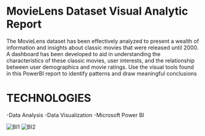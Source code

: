 # MovieLens Dataset Visual Analytic Report

The MovieLens dataset has been effectively analyzed to present a wealth of information and insights about classic movies that were released until 2000. A dashboard has been developed to aid in understanding the characteristics of these classic movies, user interests, and the relationship between user demographics and movie ratings. Use the visual tools found in this PowerBI report to identify patterns and draw meaningful conclusions

# TECHNOLOGIES
-Data Analysis -Data Visualization -Microsoft Power BI

![BI1](https://github.com/user-attachments/assets/2997ae80-5d2c-4584-9e14-9b895157076c)
![BI2](https://github.com/user-attachments/assets/12765d6f-baef-4dae-941e-f566d2eaf58a)
